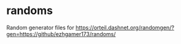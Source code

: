 # randoms
Random generator files for https://orteil.dashnet.org/randomgen/?gen=https://github/ezhgamer173/randoms/
